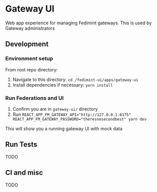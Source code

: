 # Gateway UI

Web app experience for managing Fedimint gateways. This is used by Gateway administrators

## Development

### Environment setup

From root repo directory:

1. Navigate to this directory: `cd /fedimint-ui/apps/gateway-ui`
2. Install dependencies if necessary: `yarn install`

### Run Federations and UI

1. Confirm you are in `gateway-ui/` directory
1. Run `REACT_APP_FM_GATEWAY_API="http://127.0.0.1:8175" REACT_APP_FM_GATEWAY_PASSWORD="theresnosecondbest" yarn dev`

This will show you a running gateway UI with mock data

## Run Tests

TODO

## CI and misc

TODO
